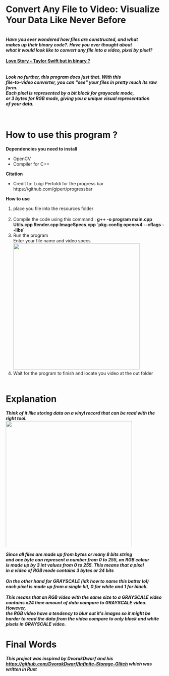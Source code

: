   <h1> Convert Any File to Video: Visualize Your Data Like Never Before </h1>
  <br>
  <em><strong> Have you ever wondered how files are constructed, and what <br>
  makes up their binary code?. Have you ever thought about <br>
  what it would look like to convert any file into a video, pixel by pixel? </strong></em><br>
  <br>
  <strong><h> <a href="https://www.youtube.com/watch?v=GmMuY9nMn-c">Love Story - Taylor Swift but in binary ?</a></h></strong> <br>
  <br>
  <img src="https://user-images.githubusercontent.com/102965306/235337983-baa60836-3968-4ec3-b3e8-4e02c73126e5.gif" alt="">
  <br>
  <br>
  <em><strong> Look no further, this program does just that. With this <br>
  file-to-video converter, you can "see" your files in pretty much its raw form. <br>
  Each pixel is represented by a bit block for grayscale mode, <br>
  or 3 bytes for RGB mode, giving you a unique visual representation <br>
  of your data.</strong></em><br>
  
  <br>
  <br>
  <h1> How to use this program ? </h1>
  <strong> Dependencies you need to install </strong> 
<ul>
  <li>OpenCV</li>
  <li>Compiler for C++</li>
</ul>
  <strong>Citation</strong> 
<ul>
  <li>Credit to: Luigi Pertoldi for the progress bar https://github.com/gipert/progressbar</li>
</ul>
<strong> How to use</strong> 
 <ol>
  <li>place you file into the resources folder <br> <img src="https://user-images.githubusercontent.com/102965306/235339068-e587eb80-0134-4049-b348-46e3d904cd5b.png" alt=""></li>
  <li>Compile the code using this command : <strong>g++ -o program main.cpp Utils.cpp Render.cpp ImageSpecs.cpp `pkg-config opencv4 --cflags --libs`</strong> </li>
  <li>Run the program <br> 
      Enter your file name and video specs <br>
  <img width="400" src="https://user-images.githubusercontent.com/102965306/235339272-40e878e2-6569-45d1-8f86-bf5a2ad3b47c.png" alt=""></li>
  
  <li>Wait for the program to finish and locate you video at the out folder <br>
  <img src="https://user-images.githubusercontent.com/102965306/235339406-2d618dee-e7dc-4237-82b8-47e8c5287c88.png" alt=""></li>
</ol>
<h1> Explanation </h1>
<em><strong> Think of it like storing data on a vinyl record that can be read with the right tool.</strong> </em>
<br>
<img width="400" src="https://user-images.githubusercontent.com/102965306/235340147-f973b8e9-faad-40fd-a047-30993a9a9f15.gif" alt="">

<em><strong>Since all files are made up from bytes or many 8 bits string <br>
and one byte can represent a number from 0 to 255, an RGB colour <br>
is made up by 3 int values from 0 to 255. This means that a pixel <br>
in a video of RGB mode contains 3 bytes or 24 bits <br>
<br>
On the other hand for GRAYSCALE (idk how to name this better lol) <br>
each pixel is made up from a single bit, 0 for white and 1 for 
black.<br>
<br>
This means that an RGB video with the same size to a GRAYSCALE video <br>
contains x24 time amount of data compare to GRAYSCALE video. However, <br>
the RGB video have a tendency to blur out it's images so it might be <br>
harder to read the data from the video compare to only black and white <br>
pixels in GRAYSCALE video.<br></strong> </em>


<h1> Final Words </h1>

<em><strong><h>This project was inspired by DvorakDwarf and his https://github.com/DvorakDwarf/Infinite-Storage-Glitch which was written in Rust</h></strong></em>



